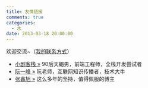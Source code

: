 ```yaml
---
title: 友情链接
comments: true
categories:
  - 水
date: 2013-03-18 20:00:00
---
```

欢迎交流~（[我的联系方式](/blog/about)）

- [小剧客栈 »](https://www.bh-lay.com/) 90后天蝎男，前端工程师，全栈开发尝试者
- [阮一峰 »](http://www.ruanyifeng.com/home.html) 阮老师，互联网知识传播者，技术大牛
- [张鑫旭 »](http://www.zhangxinxu.com/) 这么多年的坚持，值得佩服的博主